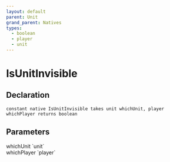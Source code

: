 ```yaml
---
layout: default
parent: Unit
grand_parent: Natives
types:
  - boolean
  - player
  - unit
---
```


# IsUnitInvisible

## Declaration

```
constant native IsUnitInvisible takes unit whichUnit, player whichPlayer returns boolean
```

## Parameters
<dl>
  <dt>whichUnit `unit`</dt>
  <dd></dd>

  <dt>whichPlayer `player`</dt>
  <dd></dd>
</dl>